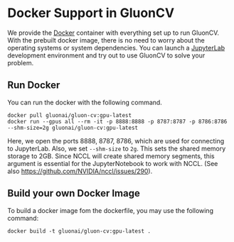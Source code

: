 # Docker Support in GluonCV

We provide the [Docker](https://www.docker.com/) container with everything set up to run GluonCV. With the prebuilt docker image, there is no need to worry about the operating systems or system dependencies. You can launch a [JupyterLab](https://jupyterlab.readthedocs.io/en/stable/) development environment and try out to use GluonCV to solve your problem.

## Run Docker

You can run the docker with the following command.

```
docker pull gluonai/gluon-cv:gpu-latest
docker run --gpus all --rm -it -p 8888:8888 -p 8787:8787 -p 8786:8786 --shm-size=2g gluonai/gluon-cv:gpu-latest
```

Here, we open the ports 8888, 8787, 8786, which are used for connecting to JupyterLab. Also, we set `--shm-size` to `2g`. This sets the shared memory storage to 2GB. Since NCCL will create shared memory segments, this argument is essential for the JupyterNotebook to work with NCCL. (See also https://github.com/NVIDIA/nccl/issues/290).

## Build your own Docker Image

To build a docker image fom the dockerfile, you may use the following command:

```
docker build -t gluonai/gluon-cv:gpu-latest .
```